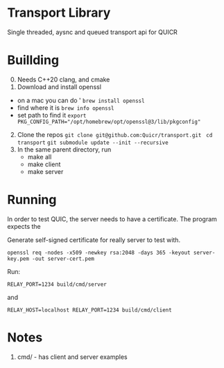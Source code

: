 # Transport Library

Single threaded, aysnc and queued transport api for QUICR

# Buillding

0. Needs C++20 clang, and cmake 
1. Download and install openssl
- on a mac you can do ' ```brew install openssl```
- find where it is ```brew info openssl```
- set path to find it ```export
  PKG_CONFIG_PATH="/opt/homebrew/opt/openssl@3/lib/pkgconfig"```
2. Clone the repos 
   ``` git clone git@github.com:Quicr/transport.git  ```
   ``` cd transport ```
   ``` git submodule update --init --recursive ```
3. In the same parent directory,  run 
    - make all
    - make client
    - make server

# Running  

In order to test QUIC, the server needs to have a certificate. The program expects
the 

Generate self-signed certificate for really server to test with. 

```
openssl req -nodes -x509 -newkey rsa:2048 -days 365 -keyout server-key.pem -out server-cert.pem
```

Run:

```
RELAY_PORT=1234 build/cmd/server
``` 

and 

```
RELAY_HOST=localhost RELAY_PORT=1234 build/cmd/client
``` 


# Notes

1. cmd/ - has client and server examples
   

   
